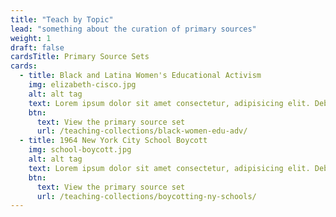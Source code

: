 ```yaml
---
title: "Teach by Topic"
lead: "something about the curation of primary sources"
weight: 1
draft: false
cardsTitle: Primary Source Sets
cards:
  - title: Black and Latina Women's Educational Activism
    img: elizabeth-cisco.jpg
    alt: alt tag
    text: Lorem ipsum dolor sit amet consectetur, adipisicing elit. Debitis, suscipit? Cum, esse. Molestias reiciendis, aperiam qui aut doloribus nihil aspernatur?
    btn:
      text: View the primary source set
      url: /teaching-collections/black-women-edu-adv/
  - title: 1964 New York City School Boycott
    img: school-boycott.jpg
    alt: alt tag
    text: Lorem ipsum dolor sit amet consectetur, adipisicing elit. Debitis, suscipit? Cum, esse. Molestias reiciendis, aperiam qui aut doloribus nihil aspernatur?
    btn:
      text: View the primary source set
      url: /teaching-collections/boycotting-ny-schools/
---
```

